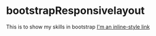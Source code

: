 # bootstrapResponsivelayout
This is to show my skills in bootstrap
[I'm an inline-style link](https://www.google.com)
